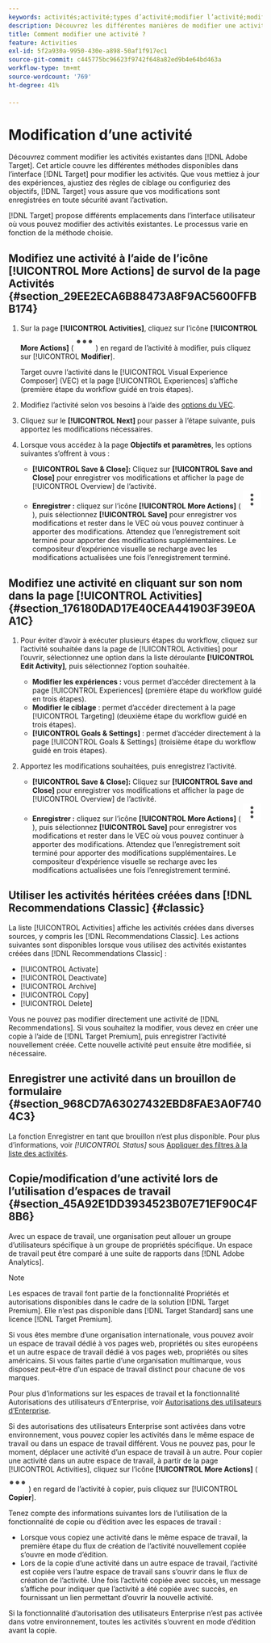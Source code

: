 ```yaml
---
keywords: activités;activité;types d’activité;modifier l’activité;modifier
description: Découvrez les différentes manières de modifier une activité existante.
title: Comment modifier une activité ?
feature: Activities
exl-id: 5f2a930a-9950-430e-a898-50af1f917ec1
source-git-commit: c445775bc96623f9742f648a82ed9b4e64bd463a
workflow-type: tm+mt
source-wordcount: '769'
ht-degree: 41%

---
```


# Modification d’une activité

Découvrez comment modifier les activités existantes dans [!DNL Adobe Target]. Cet article couvre les différentes méthodes disponibles dans l’interface [!DNL Target] pour modifier les activités. Que vous mettiez à jour des expériences, ajustiez des règles de ciblage ou configuriez des objectifs, [!DNL Target] vous assure que vos modifications sont enregistrées en toute sécurité avant l’activation.

[!DNL Target] propose différents emplacements dans l’interface utilisateur où vous pouvez modifier des activités existantes. Le processus varie en fonction de la méthode choisie.

## Modifiez une activité à l’aide de l’icône [!UICONTROL More Actions] de survol de la page Activités {#section_29EE2ECA6B88473A8F9AC5600FFBB174}

1. Sur la page **[!UICONTROL Activities]**, cliquez sur l’icône **[!UICONTROL More Actions]** ( ![icône Autres actions](/help/main/assets/icons/MoreSmall.svg) ) en regard de l’activité à modifier, puis cliquez sur [!UICONTROL **Modifier**].

   Target ouvre l’activité dans le [!UICONTROL Visual Experience Composer] (VEC) et la page [!UICONTROL Experiences] s’affiche (première étape du workflow guidé en trois étapes).

1. Modifiez l’activité selon vos besoins à l’aide des [options du VEC](/help/main/c-experiences/c-visual-experience-composer/viztarget-options.md).

1. Cliquez sur le **[!UICONTROL Next]** pour passer à l’étape suivante, puis apportez les modifications nécessaires.

1. Lorsque vous accédez à la page **Objectifs et paramètres**, les options suivantes s’offrent à vous :

   * **[!UICONTROL Save & Close]:** Cliquez sur **[!UICONTROL Save and Close]** pour enregistrer vos modifications et afficher la page de [!UICONTROL Overview] de l’activité.
   * **Enregistrer :** cliquez sur l’icône **[!UICONTROL More Actions]** ( ![icône Plus d’actions](/help/main/assets/icons/MoreSmallListVert.svg) ), puis sélectionnez **[!UICONTROL Save]** pour enregistrer vos modifications et rester dans le VEC où vous pouvez continuer à apporter des modifications. Attendez que l’enregistrement soit terminé pour apporter des modifications supplémentaires. Le compositeur d’expérience visuelle se recharge avec les modifications actualisées une fois l’enregistrement terminé.

## Modifiez une activité en cliquant sur son nom dans la page [!UICONTROL Activities] {#section_176180DAD17E40CEA441903F39E0AA1C}

1. Pour éviter d’avoir à exécuter plusieurs étapes du workflow, cliquez sur l’activité souhaitée dans la page de [!UICONTROL Activities] pour l’ouvrir, sélectionnez une option dans la liste déroulante **[!UICONTROL Edit Activity]**, puis sélectionnez l’option souhaitée.

   * **Modifier les expériences :** vous permet d’accéder directement à la page [!UICONTROL Experiences] (première étape du workflow guidé en trois étapes).
   * **Modifier le ciblage** : permet d’accéder directement à la page [!UICONTROL Targeting] (deuxième étape du workflow guidé en trois étapes).
   * **[!UICONTROL Goals & Settings]** : permet d’accéder directement à la page [!UICONTROL Goals & Settings] (troisième étape du workflow guidé en trois étapes).

1. Apportez les modifications souhaitées, puis enregistrez l’activité.

   * **[!UICONTROL Save & Close]:** Cliquez sur **[!UICONTROL Save and Close]** pour enregistrer vos modifications et afficher la page de [!UICONTROL Overview] de l’activité.
   * **Enregistrer :** cliquez sur l’icône **[!UICONTROL More Actions]** ( ![icône Plus d’actions](/help/main/assets/icons/MoreSmallListVert.svg) ), puis sélectionnez **[!UICONTROL Save]** pour enregistrer vos modifications et rester dans le VEC où vous pouvez continuer à apporter des modifications. Attendez que l’enregistrement soit terminé pour apporter des modifications supplémentaires. Le compositeur d’expérience visuelle se recharge avec les modifications actualisées une fois l’enregistrement terminé.

## Utiliser les activités héritées créées dans [!DNL Recommendations Classic] {#classic}

La liste [!UICONTROL Activities] affiche les activités créées dans diverses sources, y compris les [!DNL Recommendations Classic]. Les actions suivantes sont disponibles lorsque vous utilisez des activités existantes créées dans [!DNL Recommendations Classic] :

* [!UICONTROL Activate]
* [!UICONTROL Deactivate]
* [!UICONTROL Archive]
* [!UICONTROL Copy]
* [!UICONTROL Delete]

Vous ne pouvez pas modifier directement une activité de [!DNL Recommendations]. Si vous souhaitez la modifier, vous devez en créer une copie à l’aide de [!DNL Target Premium], puis enregistrer l’activité nouvellement créée. Cette nouvelle activité peut ensuite être modifiée, si nécessaire.

## Enregistrer une activité dans un brouillon de formulaire {#section_968CD7A63027432EBD8FAE3A0F7404C3}

La fonction Enregistrer en tant que brouillon n’est plus disponible. Pour plus d’informations, voir *[!UICONTROL Status]* sous [Appliquer des filtres à la liste des activités](/help/main/c-activities/activities.md#filters).

## Copie/modification d’une activité lors de l’utilisation d’espaces de travail {#section_45A92E1DD3934523B07E71EF90C4F8B6}

Avec un espace de travail, une organisation peut allouer un groupe d’utilisateurs spécifique à un groupe de propriétés spécifique. Un espace de travail peut être comparé à une suite de rapports dans [!DNL Adobe Analytics].

>[!NOTE]
>
>Les espaces de travail font partie de la fonctionnalité Propriétés et autorisations disponibles dans le cadre de la solution [!DNL Target Premium]. Elle n’est pas disponible dans [!DNL Target Standard] sans une licence [!DNL Target Premium].

Si vous êtes membre d’une organisation internationale, vous pouvez avoir un espace de travail dédié à vos pages web, propriétés ou sites européens et un autre espace de travail dédié à vos pages web, propriétés ou sites américains. Si vous faites partie d’une organisation multimarque, vous disposez peut-être d’un espace de travail distinct pour chacune de vos marques.

Pour plus d’informations sur les espaces de travail et la fonctionnalité Autorisations des utilisateurs d’Enterprise, voir [Autorisations des utilisateurs d’Enterprise](/help/main/administrating-target/c-user-management/property-channel/property-channel.md#concept_E396B16FA2024ADBA27BC056138F9838).

Si des autorisations des utilisateurs Enterprise sont activées dans votre environnement, vous pouvez copier les activités dans le même espace de travail ou dans un espace de travail différent. Vous ne pouvez pas, pour le moment, déplacer une activité d’un espace de travail à un autre. Pour copier une activité dans un autre espace de travail, à partir de la page [!UICONTROL Activities], cliquez sur l’icône **[!UICONTROL More Actions]** ( ![icône Plus d’actions](/help/main/assets/icons/MoreSmall.svg) ) en regard de l’activité à copier, puis cliquez sur [!UICONTROL **Copier**].

Tenez compte des informations suivantes lors de l’utilisation de la fonctionnalité de copie ou d’édition avec les espaces de travail :

* Lorsque vous copiez une activité dans le même espace de travail, la première étape du flux de création de l’activité nouvellement copiée s’ouvre en mode d’édition.
* Lors de la copie d’une activité dans un autre espace de travail, l’activité est copiée vers l’autre espace de travail sans s’ouvrir dans le flux de création de l’activité. Une fois l’activité copiée avec succès, un message s’affiche pour indiquer que l’activité a été copiée avec succès, en fournissant un lien permettant d’ouvrir la nouvelle activité.

Si la fonctionnalité d’autorisation des utilisateurs Enterprise n’est pas activée dans votre environnement, toutes les activités s’ouvrent en mode d’édition avant la copie.